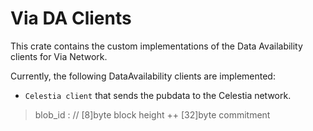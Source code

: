 # Via DA Clients

This crate contains the custom implementations of the Data Availability clients for Via Network.

Currently, the following DataAvailability clients are implemented:

- `Celestia client` that sends the pubdata to the Celestia network.

> blob_id : // [8]byte block height ++ [32]byte commitment
